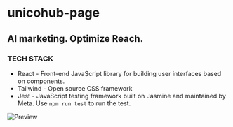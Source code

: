 # unicohub-page
## AI marketing. Optimize Reach.

### TECH STACK
- React - Front-end JavaScript library for building user interfaces based on components.
- Tailwind - Open source CSS framework
- Jest - JavaScript testing framework built on Jasmine and maintained by Meta. Use `npm run test` to run the test.

![Preview](https://gcdnb.pbrd.co/images/VyFXm9U9iYoF.png?o=1)

